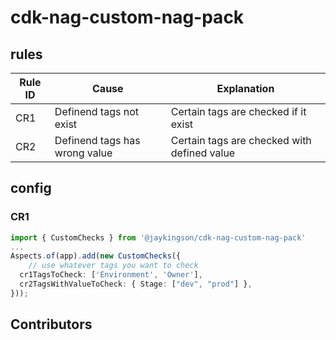 # cdk-nag-custom-nag-pack

## rules

| Rule ID | Cause                         | Explanation                                 |
| ------- | ----------------------------- | ------------------------------------------- |
| CR1     | Definend tags not exist       | Certain tags are checked if it exist        |
| CR2     | Definend tags has wrong value | Certain tags are checked with defined value |

## config

### CR1

```typescript
import { CustomChecks } from '@jaykingson/cdk-nag-custom-nag-pack'
...
Aspects.of(app).add(new CustomChecks({
    // use whatever tags you want to check
  cr1TagsToCheck: ['Environment', 'Owner'],
  cr2TagsWithValueToCheck: { Stage: ["dev", "prod"] },
}));
```

## Contributors

<!-- ALL-CONTRIBUTORS-LIST:START - Do not remove or modify this section -->
<!-- prettier-ignore-start -->
<!-- markdownlint-disable -->

<!-- markdownlint-restore -->
<!-- prettier-ignore-end -->

<!-- ALL-CONTRIBUTORS-LIST:END -->
